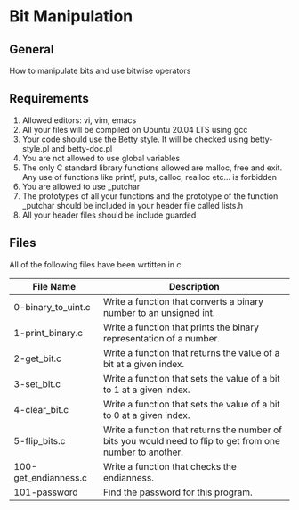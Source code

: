 # Bit Manipulation

## General
How to manipulate bits and use bitwise operators

## Requirements
1. Allowed editors: vi, vim, emacs
2. All your files will be compiled on Ubuntu 20.04 LTS using gcc
3. Your code should use the Betty style. It will be checked using betty-style.pl and betty-doc.pl
4. You are not allowed to use global variables
5. The only C standard library functions allowed are malloc, free and exit. Any use of functions like printf, puts, calloc, realloc etc… is forbidden
6. You are allowed to use \_putchar
7. The prototypes of all your functions and the prototype of the function \_putchar should be included in your header file called lists.h
8. All your header files should be include guarded

## Files
All of the following files have been wrtitten in c

| File Name | Description |
| ----------| ----------- |
| 0-binary\_to\_uint.c | Write a function that converts a binary number to an unsigned int. |
| 1-print\_binary.c | Write a function that prints the binary representation of a number. |
| 2-get\_bit.c | Write a function that returns the value of a bit at a given index. |
| 3-set\_bit.c | Write a function that sets the value of a bit to 1 at a given index. |
| 4-clear\_bit.c | Write a function that sets the value of a bit to 0 at a given index. |
| 5-flip\_bits.c | Write a function that returns the number of bits you would need to flip to get from one number to another. |
| 100-get\_endianness.c | Write a function that checks the endianness.  |
| 101-password | Find the password for this program. |
